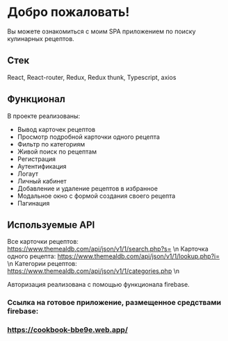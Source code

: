 # Добро пожаловать!
Вы можете ознакомиться с моим SPA приложением по поиску кулинарных рецептов.

## Стек

React, React-router, Redux, Redux thunk, Typescript, axios

## Функционал

В проекте реализованы:

- Вывод карточек рецептов
- Просмотр подробной карточки одного рецепта
- Фильтр по категориям
- Живой поиск по рецептам
- Регистрация
- Аутентификация
- Логаут 
- Личный кабинет
- Добавление и удаление рецептов в избранное
- Модальное окно с формой создания своего рецепта
- Пагинация

## Используемые API

Все карточки рецептов: https://www.themealdb.com/api/json/v1/1/search.php?s= \n
Карточка одного рецепта: https://www.themealdb.com/api/json/v1/1/lookup.php?i= \n
Категории рецептов: https://www.themealdb.com/api/json/v1/1/categories.php \n

Авторизация реализована с помощью функционала firebase.

### Ссылка на готовое приложение, размещенное средствами firebase: 
### https://cookbook-bbe9e.web.app/
